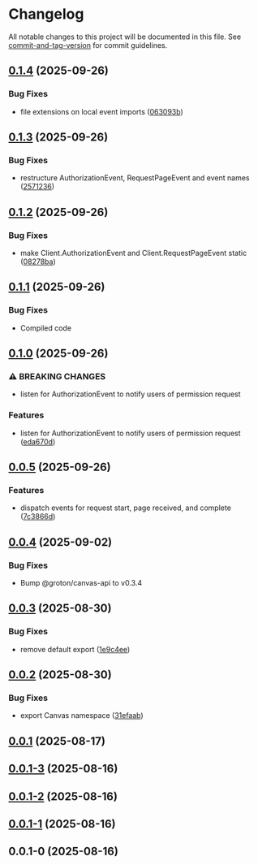 # Changelog

All notable changes to this project will be documented in this file. See [commit-and-tag-version](https://github.com/absolute-version/commit-and-tag-version) for commit guidelines.

## [0.1.4](https://github.com/groton-school/canvas-cli/compare/client/web/0.1.3...client/web/0.1.4) (2025-09-26)


### Bug Fixes

* file extensions on local event imports ([063093b](https://github.com/groton-school/canvas-cli/commit/063093b95ef713c6879daebcca580e1f1a39015e))

## [0.1.3](https://github.com/groton-school/canvas-cli/compare/client/web/0.1.2...client/web/0.1.3) (2025-09-26)


### Bug Fixes

* restructure AuthorizationEvent, RequestPageEvent and event names ([2571236](https://github.com/groton-school/canvas-cli/commit/2571236821a906f333768c3f18a910e7507afc38))

## [0.1.2](https://github.com/groton-school/canvas-cli/compare/client/web/0.1.1...client/web/0.1.2) (2025-09-26)


### Bug Fixes

* make Client.AuthorizationEvent and Client.RequestPageEvent static ([08278ba](https://github.com/groton-school/canvas-cli/commit/08278ba6756c6c13590cf0df61b432b792373443))

## [0.1.1](https://github.com/groton-school/canvas-cli/compare/client/web/0.1.0...client/web/0.1.1) (2025-09-26)

### Bug Fixes

- Compiled code

## [0.1.0](https://github.com/groton-school/canvas-cli/compare/client/web/0.0.5...client/web/0.1.0) (2025-09-26)

### ⚠ BREAKING CHANGES

- listen for AuthorizationEvent to notify users of permission request

### Features

- listen for AuthorizationEvent to notify users of permission request ([eda670d](https://github.com/groton-school/canvas-cli/commit/eda670d09c31df9d1c57ec0ae4d47c0057e31c56))

## [0.0.5](https://github.com/groton-school/canvas-cli/compare/client/web/0.0.4...client/web/0.0.5) (2025-09-26)

### Features

- dispatch events for request start, page received, and complete ([7c3866d](https://github.com/groton-school/canvas-cli/commit/7c3866d2b47cd6774c89b732f88f6a1aa9743a25))

## [0.0.4](https://github.com/groton-school/canvas-cli/compare/client/web/0.0.3...client/web/0.0.4) (2025-09-02)

### Bug Fixes

- Bump @groton/canvas-api to v0.3.4

## [0.0.3](https://github.com/groton-school/canvas-cli/compare/client/web/0.0.2...client/web/0.0.3) (2025-08-30)

### Bug Fixes

- remove default export ([1e9c4ee](https://github.com/groton-school/canvas-cli/commit/1e9c4ee0479b1c192591e5b6b8d523c69c630c35))

## [0.0.2](https://github.com/groton-school/canvas-cli/compare/client/web/0.0.1...client/web/0.0.2) (2025-08-30)

### Bug Fixes

- export Canvas namespace ([31efaab](https://github.com/groton-school/canvas-cli/commit/31efaabdab3156e2f0d7369ebdde4dd652e21c80))

## [0.0.1](https://github.com/groton-school/canvas-cli/compare/client/web/0.0.1-3...client/web/0.0.1) (2025-08-17)

## [0.0.1-3](https://github.com/groton-school/canvas-cli/compare/client/web/0.0.1-2...client/web/0.0.1-3) (2025-08-16)

## [0.0.1-2](https://github.com/groton-school/canvas-cli/compare/client/web/0.0.1-1...client/web/0.0.1-2) (2025-08-16)

## [0.0.1-1](https://github.com/groton-school/canvas-cli/compare/client/web/0.0.1-0...client/web/0.0.1-1) (2025-08-16)

## 0.0.1-0 (2025-08-16)
